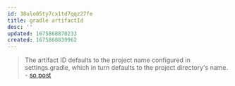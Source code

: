 ```yaml
---
id: 38ulo05ty7cx1td7qqz27fe
title: gradle artifactId
desc: ''
updated: 1675868870233
created: 1675868839962
---
```


> The artifact ID defaults to the project name configured in settings.gradle, which in turn defaults to the project directory's name. - [so post](https://stackoverflow.com/a/24827804/7858768)